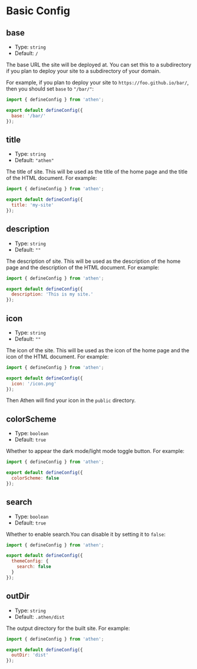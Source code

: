 # Basic Config

## base

- Type: `string`
- Default: `/`

The base URL the site will be deployed at. You can set this to a subdirectory if you plan to deploy your site to a subdirectory of your domain.

For example, if you plan to deploy your site to `https://foo.github.io/bar/`, then you should set `base` to `"/bar/"`:

```js
import { defineConfig } from 'athen';

export default defineConfig({
  base: '/bar/'
});
```

## title

- Type: `string`
- Default: `"athen"`

The title of site. This will be used as the title of the home page and the title of the HTML document. For example:

```js
import { defineConfig } from 'athen';

export default defineConfig({
  title: 'my-site'
});
```

## description

- Type: `string`
- Default: `""`

The description of site. This will be used as the description of the home page and the description of the HTML document. For example:

```js
import { defineConfig } from 'athen';

export default defineConfig({
  description: 'This is my site.'
});
```

## icon

- Type: `string`
- Default: `""`

The icon of the site. This will be used as the icon of the home page and the icon of the HTML document. For example:

```js
import { defineConfig } from 'athen';

export default defineConfig({
  icon: '/icon.png'
});
```

Then Athen will find your icon in the `public` directory.

## colorScheme

- Type: `boolean`
- Default: `true`

Whether to appear the dark mode/light mode toggle button. For example:

```js
import { defineConfig } from 'athen';

export default defineConfig({
  colorScheme: false
});
```

## search

- Type: `boolean`
- Default: `true`

Whether to enable search.You can disable it by setting it to `false`:

```js
import { defineConfig } from 'athen';

export default defineConfig({
  themeConfig: {
    search: false
  }
});
```

## outDir

- Type: `string`
- Default: `.athen/dist`

The output directory for the built site. For example:

```js
import { defineConfig } from 'athen';

export default defineConfig({
  outDir: 'dist'
});
```
